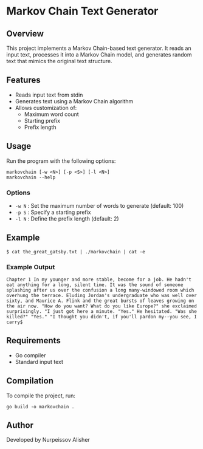# Markov Chain Text Generator

## Overview
This project implements a Markov Chain-based text generator. It reads an input text, processes it into a Markov Chain model, and generates random text that mimics the original text structure.

## Features
- Reads input text from stdin
- Generates text using a Markov Chain algorithm
- Allows customization of:
  - Maximum word count
  - Starting prefix
  - Prefix length

## Usage
Run the program with the following options:
```
markovchain [-w <N>] [-p <S>] [-l <N>]
markovchain --help
```

### Options
- `-w N` : Set the maximum number of words to generate (default: 100)
- `-p S` : Specify a starting prefix
- `-l N` : Define the prefix length (default: 2)

## Example
```
$ cat the_great_gatsby.txt | ./markovchain | cat -e
```

### Example Output
```
Chapter 1 In my younger and more stable, become for a job. He hadn't eat anything for a long, silent time. It was the sound of someone splashing after us over the confusion a long many-windowed room which overhung the terrace. Eluding Jordan's undergraduate who was well over sixty, and Maurice A. Flink and the great bursts of leaves growing on the air now. "How do you want? What do you like Europe?" she exclaimed surprisingly. "I just got here a minute. "Yes." He hesitated. "Was she killed?" "Yes." "I thought you didn't, if you'll pardon my--you see, I carry$
```

## Requirements
- Go compiler
- Standard input text

## Compilation
To compile the project, run:
```
go build -o markovchain .
```

## Author
Developed by Nurpeissov Alisher

